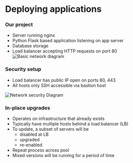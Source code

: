 # Deploying applications


### Our project

* Server running nginx <!-- .element: class="fragment" data-fragment-index="0" -->
* Python Flask based application listening on app server <!-- .element: class="fragment" data-fragment-index="1" -->
* Database storage <!-- .element: class="fragment" data-fragment-index="2" -->
* Load balancer accepting HTTP requests on port 80 <!-- .element: class="fragment" data-fragment-index="3" -->
![Basic network diagram](img/simple-project-app.svg "Diagram of our simple app")



### Security setup

* Load balancer has public IP open on ports 80, 443 <!-- .element: class="fragment" data-fragment-index="0" -->
* All hosts only SSH accessible via bastion host <!-- .element: class="fragment" data-fragment-index="1" -->

![Network security Diagram](img/application-security.svg "Networking security") <!-- .element: class="fragment" data-fragment-index="2" -->


### In-place upgrades

* Operates on infrastructure that already exists
* Typically have multiple hosts behind a load balancer (LB)
* To update, a subset of servers will be 
  - disabled at LB
  - upgraded
  - re-enabled
* Repeat process across pool
* Mixed versions will be running for a period of time

